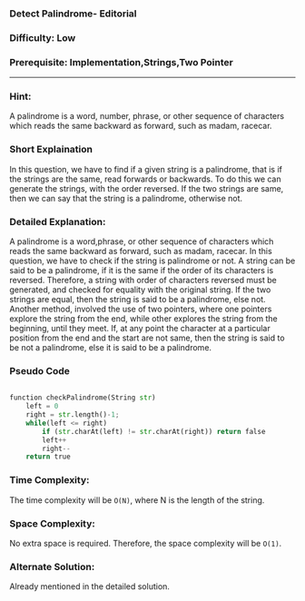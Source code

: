 ### **Detect Palindrome- Editorial**
### **Difficulty**: Low
### **Prerequisite: Implementation,Strings,Two Pointer**
---

### **Hint:**
A palindrome is a word, number, phrase, or other sequence of characters which reads the same backward as forward, such as madam, racecar.  

### **Short Explaination**
In this question, we have to find if a given string is a palindrome, that is if the strings are the same, read forwards or backwards. To do this we can generate the strings, with the order reversed. If the two strings are same, then we can say that the string is a palindrome, otherwise not. 

### **Detailed Explanation**:
A palindrome is a word,phrase, or other sequence of characters which reads the same backward as forward, such as madam, racecar. In this question, we have to check if the string is palindrome or not. A string can be said to be a palindrome, if it is the same if the order of its characters is reversed. Therefore, a string with order of characters reversed must be generated, and checked for equality with the original string. If the two strings are equal, then the string is said to be a palindrome, else not.
Another method, involved the use of two pointers, where one pointers explore the string from the end, while other explores the string from the beginning, until they meet. If, at any point the character at a particular position from the end and the start are not same, then the string is said to be not a palindrome, else it is said to be a palindrome.

### **Pseudo Code**
```python

function checkPalindrome(String str)
	left = 0 
	right = str.length()-1;
	while(left <= right)
		if (str.charAt(left) != str.charAt(right)) return false
		left++
		right--
	return true


```
### **Time Complexity**:
The time complexity will be `O(N)`, where N is the length of the string.

### **Space Complexity**:
No extra space is required. Therefore, the space complexity will be `O(1)`.

### **Alternate Solution**:
Already mentioned in the detailed solution.
